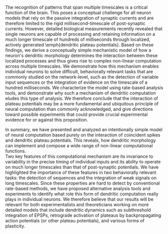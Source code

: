 The recognition of patterns that span multiple timescales is a critical function of the brain. 
This poses a conceptual challenge for all neuron models that rely on the passive integration of synaptic currents and are therefore limited to the rigid millisecond-timescale of post-synaptic currents.
However, detailed biological measurements recently revealed that single neurons are capable of processing and retaining information on a much longer timescale of hundreds of milliseconds through localized, actively generated \emph{dendritic plateau potentials}. 
Based on these findings, we derive a conceptually simple mechanistic model of how a neuron's dendritic morphology determines the interaction between these localized processes and thus gives rise to complex non-linear computation across multiple timescales.
We demonstrate how this mechanism enables individual neurons to solve difficult, behaviorally relevant tasks that are commonly studied on the network-level, such as the detection of variable input sequences 
or the integration of evidence on the timescale of a hundred milliseconds. 
We characterize the model using rate-based analysis tools, and demonstrate why such a mechanism of dendritic computation eludes this type of analysis.
We therefore conclude that the interaction of plateau potentials may be a more fundamental and ubiquitous principle of neural computation
than commonly acknowledged, and give directions toward possible experiments that could provide crucial experimental evidence for or against this proposition.





In summary, we have presented and analyzed an intentionally simple model of neural computation based purely on the interaction of coincident spikes and dendritic plateau potentials.
This reveals, how dendritic morphology can implement and compose a wide range of non-linear computational functions.  
Two key features of this computational mechanism are its invariance to variability in the precise timing of individual inputs and its ability to operate on much longer timescales than that of post-synaptic potentials. 
We have highlighted the importance of these features in two behaviorally relevant tasks: the detection of sequences and the integration of weak signals on long timescales. 
Since these properties are hard to detect by conventional rate-based methods, we have proposed alternative analysis tools and experiments to identify what role this form of dendritic computation really plays in individual neurons.
We therefore believe that our results will be relevant for both experimentalists and theoreticians working on more detailed models that include dendritic dynamics such as subthreshold integration of EPSPs, retrograde activation of plateaus by backpropagating action potentials (or other plateau potentials), and various forms of plasticity.  
